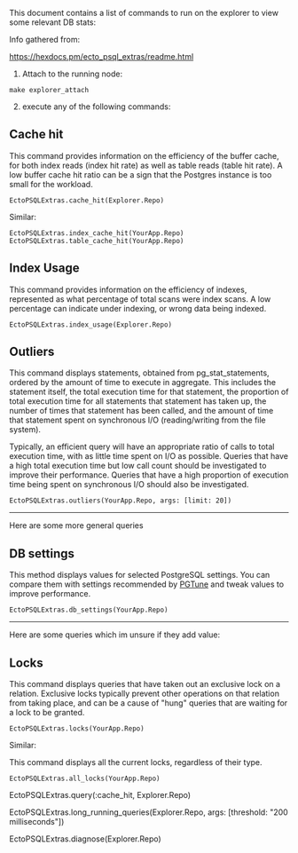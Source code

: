 This document contains a list of commands to run on the explorer to view some relevant DB stats:

Info gathered from:

https://hexdocs.pm/ecto_psql_extras/readme.html

1) Attach to the running node:
```
make explorer_attach
```

2) execute any of the following commands:

## Cache hit
This command provides information on the efficiency of the buffer cache, for both index reads (index hit rate) as well as table reads (table hit rate). A low buffer cache hit ratio can be a sign that the Postgres instance is too small for the workload.
```
EctoPSQLExtras.cache_hit(Explorer.Repo)
```
Similar:
```
EctoPSQLExtras.index_cache_hit(YourApp.Repo)
EctoPSQLExtras.table_cache_hit(YourApp.Repo)
```

## Index Usage
This command provides information on the efficiency of indexes, represented as what percentage of total scans were index scans. A low percentage can indicate under indexing, or wrong data being indexed.
```
EctoPSQLExtras.index_usage(Explorer.Repo)
```

## Outliers
This command displays statements, obtained from pg_stat_statements, ordered by the amount of time to execute in aggregate. This includes the statement itself, the total execution time for that statement, the proportion of total execution time for all statements that statement has taken up, the number of times that statement has been called, and the amount of time that statement spent on synchronous I/O (reading/writing from the file system).

Typically, an efficient query will have an appropriate ratio of calls to total execution time, with as little time spent on I/O as possible. Queries that have a high total execution time but low call count should be investigated to improve their performance. Queries that have a high proportion of execution time being spent on synchronous I/O should also be investigated.
```
EctoPSQLExtras.outliers(YourApp.Repo, args: [limit: 20])
```






---

Here are some more general queries

## DB settings
This method displays values for selected PostgreSQL settings. You can compare them with settings recommended by [PGTune](https://pgtune.leopard.in.ua/#/) and tweak values to improve performance.
```
EctoPSQLExtras.db_settings(YourApp.Repo)
```

---

Here are some queries which im unsure if they add value:

## Locks
This command displays queries that have taken out an exclusive lock on a relation. Exclusive locks typically prevent other operations on that relation from taking place, and can be a cause of "hung" queries that are waiting for a lock to be granted.
```
EctoPSQLExtras.locks(YourApp.Repo)
```

Similar:

This command displays all the current locks, regardless of their type.
```
EctoPSQLExtras.all_locks(YourApp.Repo)
```





EctoPSQLExtras.query(:cache_hit, Explorer.Repo)

EctoPSQLExtras.long_running_queries(Explorer.Repo, args: [threshold: "200 milliseconds"])

EctoPSQLExtras.diagnose(Explorer.Repo)